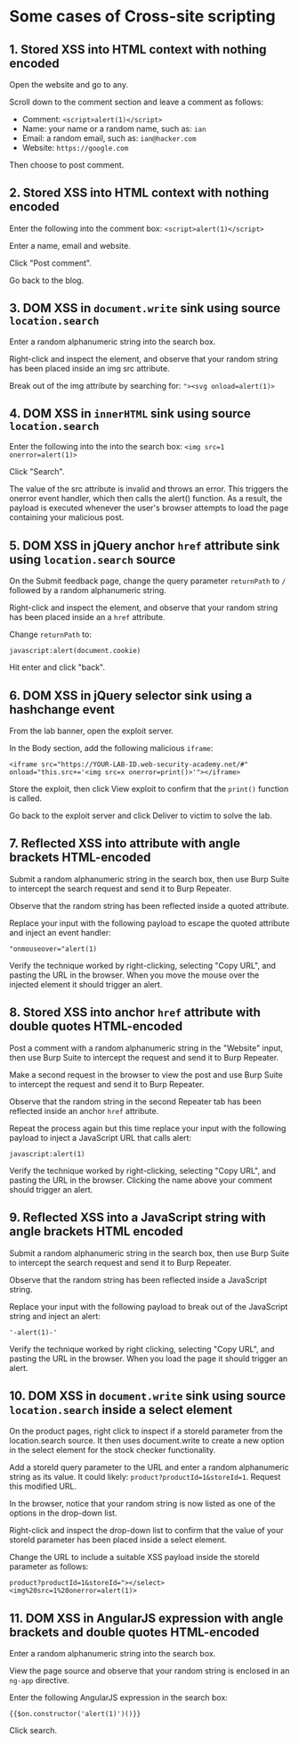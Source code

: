 # Some cases of Cross-site scripting

## 1. Stored XSS into HTML context with nothing encoded

Open the website and go to any. 

Scroll down to the comment section and leave a comment as follows:

- Comment: `<script>alert(1)</script>`
- Name: your name or a random name, such as: `ian`
- Email: a random email, such as: `ian@hacker.com`
- Website: `https://google.com`

Then choose to post comment.

## 2. Stored XSS into HTML context with nothing encoded

Enter the following into the comment box:
`<script>alert(1)</script>`

Enter a name, email and website.

Click "Post comment".

Go back to the blog.

## 3. DOM XSS in `document.write` sink using source `location.search`

Enter a random alphanumeric string into the search box.

Right-click and inspect the element, and observe that your random string has been placed inside an img src attribute.

Break out of the img attribute by searching for:
`"><svg onload=alert(1)>`

## 4. DOM XSS in `innerHTML` sink using source `location.search`

Enter the following into the into the search box:
`<img src=1 onerror=alert(1)>`

Click "Search".

The value of the src attribute is invalid and throws an error. This triggers the onerror event handler, which then calls the alert() function. As a result, the payload is executed whenever the user's browser attempts to load the page containing your malicious post.

## 5. DOM XSS in jQuery anchor `href` attribute sink using `location.search` source

On the Submit feedback page, change the query parameter `returnPath` to `/` followed by a random alphanumeric string.

Right-click and inspect the element, and observe that your random string has been placed inside an a `href` attribute.

Change `returnPath` to:

`javascript:alert(document.cookie)`

Hit enter and click "back".

## 6. DOM XSS in jQuery selector sink using a hashchange event

From the lab banner, open the exploit server.

In the Body section, add the following malicious `iframe`:

`<iframe src="https://YOUR-LAB-ID.web-security-academy.net/#" onload="this.src+='<img src=x onerror=print()>'"></iframe>`

Store the exploit, then click View exploit to confirm that the `print()` function is called.

Go back to the exploit server and click Deliver to victim to solve the lab.

## 7. Reflected XSS into attribute with angle brackets HTML-encoded

Submit a random alphanumeric string in the search box, then use Burp Suite to intercept the search request and send it to Burp Repeater.

Observe that the random string has been reflected inside a quoted attribute.

Replace your input with the following payload to escape the quoted attribute and inject an event handler:

`"onmouseover="alert(1)`

Verify the technique worked by right-clicking, selecting "Copy URL", and pasting the URL in the browser. When you move the mouse over the injected element it should trigger an alert.

## 8. Stored XSS into anchor `href` attribute with double quotes HTML-encoded

Post a comment with a random alphanumeric string in the "Website" input, then use Burp Suite to intercept the request and send it to Burp Repeater.

Make a second request in the browser to view the post and use Burp Suite to intercept the request and send it to Burp Repeater.

Observe that the random string in the second Repeater tab has been reflected inside an anchor `href` attribute.

Repeat the process again but this time replace your input with the following payload to inject a JavaScript URL that calls alert:

`javascript:alert(1)`

Verify the technique worked by right-clicking, selecting "Copy URL", and pasting the URL in the browser. Clicking the name above your comment should trigger an alert.

## 9. Reflected XSS into a JavaScript string with angle brackets HTML encoded

Submit a random alphanumeric string in the search box, then use Burp Suite to intercept the search request and send it to Burp Repeater.

Observe that the random string has been reflected inside a JavaScript string.

Replace your input with the following payload to break out of the JavaScript string and inject an alert:

`'-alert(1)-'`

Verify the technique worked by right clicking, selecting "Copy URL", and pasting the URL in the browser. When you load the page it should trigger an alert.

## 10. DOM XSS in `document.write` sink using source `location.search` inside a select element

On the product pages, right click to inspect if a storeId parameter from the location.search source. It then uses document.write to create a new option in the select element for the stock checker functionality.

Add a storeId query parameter to the URL and enter a random alphanumeric string as its value. It could likely: `product?productId=1&storeId=1`. Request this modified URL.

In the browser, notice that your random string is now listed as one of the options in the drop-down list.

Right-click and inspect the drop-down list to confirm that the value of your storeId parameter has been placed inside a select element.

Change the URL to include a suitable XSS payload inside the storeId parameter as follows:

`product?productId=1&storeId="></select><img%20src=1%20onerror=alert(1)>`

## 11. DOM XSS in AngularJS expression with angle brackets and double quotes HTML-encoded

Enter a random alphanumeric string into the search box.

View the page source and observe that your random string is enclosed in an `ng-app` directive.

Enter the following AngularJS expression in the search box:

`{{$on.constructor('alert(1)')()}}`

Click search.
